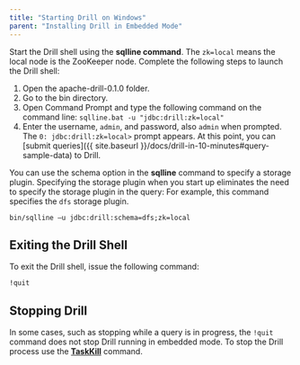 ```yaml
---
title: "Starting Drill on Windows"
parent: "Installing Drill in Embedded Mode"
---
```

Start the Drill shell using the **sqlline command**. The `zk=local` means the local node is the ZooKeeper node. Complete the following steps to launch the Drill shell:

1. Open the apache-drill-0.1.0 folder.  
2. Go to the bin directory.
2. Open Command Prompt and type the following command on the command line:
   ``sqlline.bat -u "jdbc:drill:zk=local"``
3. Enter the username, `admin`, and password, also `admin` when prompted.
   The `0: jdbc:drill:zk=local>` prompt appears.
At this point, you can [submit queries]({{ site.baseurl }}/docs/drill-in-10-minutes#query-sample-data) to Drill.

You can use the schema option in the **sqlline** command to specify a storage plugin. Specifying the storage plugin when you start up eliminates the need to specify the storage plugin in the query: For example, this command specifies the `dfs` storage plugin.

    bin/sqlline –u jdbc:drill:schema=dfs;zk=local

## Exiting the Drill Shell

To exit the Drill shell, issue the following command:

    !quit

## Stopping Drill

In some cases, such as stopping while a query is in progress, the `!quit` command does not stop Drill running in embedded mode. To stop the Drill process use the [**TaskKill**](https://www.microsoft.com/resources/documentation/windows/xp/all/proddocs/en-us/taskkill.mspx?mfr=true) command.

